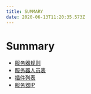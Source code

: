 ```yaml
---
title: SUMMARY
date: 2020-06-13T11:20:35.573Z
---
```

# Summary
* [服务器规则](服务器规则.md)
* [服务器人员表](服务器人员表.md)
* [插件列表](插件列表.md)
* [服务器IP](服务器IP.md)
